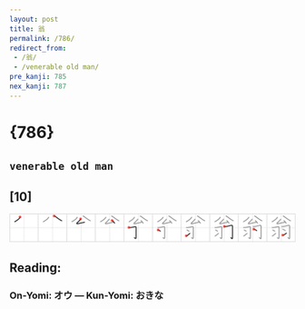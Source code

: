 ```yaml
---
layout: post
title: 翁
permalink: /786/
redirect_from:
 - /翁/
 - /venerable old man/
pre_kanji: 785
nex_kanji: 787
---
```


# {786}

## `venerable old man`

## [10]

<div class="stroke"><img src="../images/E7BF81.png" /></div>

## Reading:

### On-Yomi: オウ &mdash; Kun-Yomi: おきな
